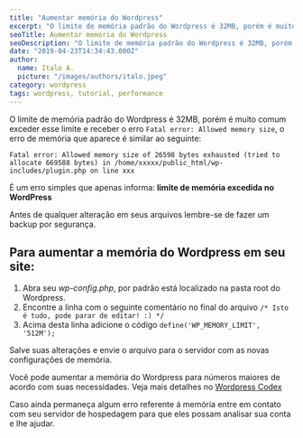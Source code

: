 ```yaml
---
title: "Aumentar memória do Wordpress"
excerpt: "O limite de memória padrão do Wordpress é 32MB, porém é muito comum exceder esse limite e receber o erro Fatal error: Allowed memory size"
seoTitle: Aumentar memória do Wordpress
seoDescription: "O limite de memória padrão do Wordpress é 32MB, porém é muito comum exceder esse limite e receber o erro Fatal error: Allowed memory size"
date: "2019-04-23T14:34:43.000Z"
author:
  name: Italo A.
  picture: "/images/authors/italo.jpeg"
category: wordpress
tags: wordpress, tutorial, performance
---
```


O limite de memória padrão do Wordpress é 32MB, porém é muito comum exceder esse limite e receber o erro `Fatal error: Allowed memory size`, o erro de memória que aparece é similar ao seguinte:

`Fatal error: Allowed memory size of 26598 bytes exhausted (tried to allocate 669588 bytes) in /home/xxxxx/public_html/wp-includes/plugin.php on line xxx`

É um erro simples que apenas informa: **limite de memória excedida no WordPress**

Antes de qualquer alteração em seus arquivos lembre-se de fazer um backup por segurança.

## Para aumentar a memória do Wordpress em seu site:

1. Abra seu _wp-config.php_, por padrão está localizado na pasta root do Wordpress.
2. Encontre a linha com o seguinte comentário no final do arquivo `/* Isto é tudo, pode parar de editar! :) */`
3. Acima desta linha adicione o código `define('WP_MEMORY_LIMIT', '512M');`

Salve suas alterações e envie o arquivo para o servidor com as novas configurações de memória.

Você pode aumentar a memória do Wordpress para números maiores de acordo com suas necessidades. Veja mais detalhes no [Wordpress Codex](https://codex.wordpress.org/Editing_wp-config.php#Increasing_memory_allocated_to_PHP)

Caso ainda permaneça algum erro referente á memória entre em contato com seu servidor de hospedagem para que eles possam analisar sua conta e lhe ajudar.
